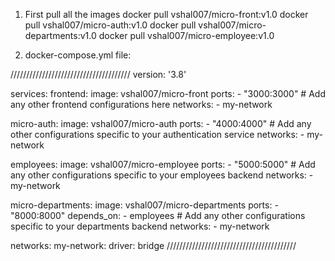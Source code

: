 1. First pull all the images
 docker pull vshal007/micro-front:v1.0
 docker pull vshal007/micro-auth:v1.0
 docker pull vshal007/micro-departments:v1.0
 docker pull vshal007/micro-employee:v1.0

2. docker-compose.yml file:

////////////////////////////////////// 
version: '3.8'

services:
  frontend:
    image: vshal007/micro-front
    ports:
      - "3000:3000"
    # Add any other frontend configurations here
    networks:
      - my-network

  micro-auth:
    image: vshal007/micro-auth
    ports:
      - "4000:4000"
    # Add any other configurations specific to your authentication service
    networks:
      - my-network

  employees:
    image: vshal007/micro-employee
    ports:
      - "5000:5000"
    # Add any other configurations specific to your employees backend
    networks:
      - my-network

  micro-departments:
    image: vshal007/micro-departments
    ports:
      - "8000:8000"
    depends_on:
      - employees
    # Add any other configurations specific to your departments backend
    networks:
      - my-network

networks:
  my-network:
    driver: bridge
/////////////////////////////////////////
